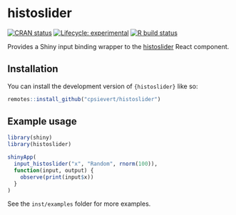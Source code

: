 
# histoslider

<!-- badges: start -->

[![CRAN
status](https://www.r-pkg.org/badges/version/histoslider)](https://cran.r-project.org/package=histoslider)
[![Lifecycle:
experimental](https://img.shields.io/badge/lifecycle-experimental-orange.svg)](https://lifecycle.r-lib.org/articles/stages.html)
[![R build
status](https://github.com/cpsievert/histoslider/actions/workflows/R-CMD-check.yaml/badge.svg)](https://github.com/cpsievert/histoslider/actions)

<!-- badges: end -->

Provides a Shiny input binding wrapper to the [histoslider](https://github.com/samhogg/histoslider) React component.

## Installation

You can install the development version of `{histoslider}` like so:

``` r
remotes::install_github("cpsievert/histoslider")
```

## Example usage

``` r
library(shiny)
library(histoslider)

shinyApp(
  input_histoslider("x", "Random", rnorm(100)),
  function(input, output) {
    observe(print(input$x))
  }
)
```


See the `inst/examples` folder for more examples.
